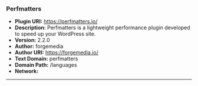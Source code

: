 ### Perfmatters
- **Plugin URI:** https://perfmatters.io/
- **Description:** Perfmatters is a lightweight performance plugin developed to speed up your WordPress site.
- **Version:** 2.2.0
- **Author:** forgemedia
- **Author URI:** https://forgemedia.io/
- **Text Domain:** perfmatters
- **Domain Path:** /languages
- **Network:** 

---
